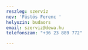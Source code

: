```yaml
---
reszleg: szervíz
nev: 'Füstös Ferenc '
helyszin: budaors
email: szerviz@dewa.hu
telefonszam: "+36 23 889 772"

---
```

